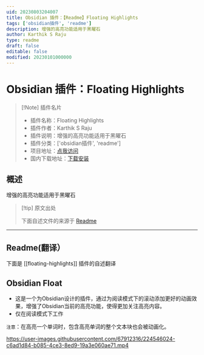 ```yaml
---
uid: 20230803204007
title: Obsidian 插件：【Readme】Floating Highlights
tags: ['obsidian插件', 'readme']
description: 增强的高亮功能适用于黑曜石
author: Karthik S Raju
type: readme
draft: false
editable: false
modified: 20230101000000
---
```


# Obsidian 插件：Floating Highlights

> [!Note] 插件名片
> - 插件名称：Floating Highlights
> - 插件作者：Karthik S Raju
> - 插件说明：增强的高亮功能适用于黑曜石
> - 插件分类：['obsidian插件', 'readme']
> - 项目地址：[点我访问](https://github.com/KarthikRaju391/obsidian-float)
> - 国内下载地址：[下载安装](https://pkmer.cn/products/plugin/pluginMarket/?floating-highlights)

## 概述

增强的高亮功能适用于黑曜石



> [!tip] 原文出处
> 
>下面自述文件的来源于 [Readme](https://ghproxy.net/https://raw.githubusercontent.com/KarthikRaju391/obsidian-float/main/README.md)
> 

---

## Readme(翻译）

下面是 [[floating-highlights]] 插件的自述翻译


## Obsidian Float
- 这是一个为Obsidian设计的插件，通过为阅读模式下的滚动添加更好的动画效果，增强了Obsidian当前的高亮功能，使得更加关注高亮内容。
- 仅在阅读模式下工作

`注意`：在高亮一个单词时，包含高亮单词的整个文本块也会被动画化。

https://user-images.githubusercontent.com/67912316/224546024-c6ad1d84-b085-4ce3-8ed9-19a3e060ae71.mp4



